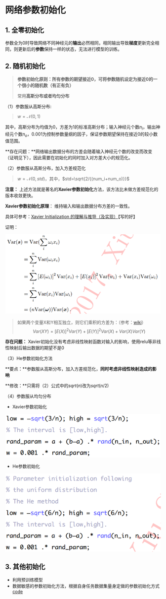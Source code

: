 # 网络参数初始化

## 1. 全零初始化

参数全为0时导致网络不同神经元的**输出**必然相同，相同输出导致**梯度**更新完全相同，则更新后的**参数**保持一样的状态，无法进行模型的训练。

## 2. 随机初始化

> **参数初始化原则：所有参数的期望接近0，可将参数随机设定为接近0的一个很小的随机数（有正有负）** 
>
> 常用**高斯分布或者均匀分布**

（1）参数服从高斯分布:

> $w=\mathcal{N}(0,1)$

其中，高斯分布为均值为0，方差为1的标准高斯分布；输入神经元个数$n_i​$，输出神经元个数$n_o​$，0.001为控制参数量纲的因子，保证参数期望保持在接近0的较小数值范围。

**存在问题：**网络输出数据分布的方差会随着输入神经元个数的改变而改变（证明见下），因此需要在初始化的同时加入对方差大小的规范化。

（2）参数服从高斯分布，加入方差规范化

> $w=\mathcal{N}(0, std)$，其中，$std=\sqrt{2/{(num_i+num_o)}}$

**注意：** 上述方法就是著名的**Xavier参数初始化**方法，该方法比未做方差规范化的版本收敛更快。

**Xavier参数初始化原理**： 维持输入和输出数据分布方差的一致性。

具体可参考：[Xavier Initialization 的理解与推导（及实现）](https://blog.csdn.net/lanchunhui/article/details/70318941)【写的好】

证明：

![](png/1523175990388.png)

> 如果两个变量X和Y相互独立，则它们乘积的方差为：（参考：[wiki](https://en.wikipedia.org/wiki/Variance#cite_note-6)）
> $$
> Var(XY)=[E(X)]^2Var(Y)+[E(Y)]^2Var(X)+Var(X)Var(Y)
> $$
>

**存在问题：** Xavier初始化没有考虑非线性映射函数对输入的影响，使用relu等非线性映射后输出数据的期望不是0

（3）He参数初始化方法

**要点：**参数服从高斯分布，加入方差规范化，**同时考虑非线性映射造成的影响**

**修改：**只需将（2）公式中的$sqrt(n)$改为$sqrt(n/2)$

（4）参数服从均匀分布

+ Xavier参数初始化

![:\Users\12259\AppData\Local\Temp\1523176406714.pn](png/1523176406714.png)

+ He参数初始化

![:\Users\12259\AppData\Local\Temp\1523176543346.pn](png/1523176543346.png)

## 3. 其他初始化

+ 利用预训练模型 
+ 数据敏感的参数初始化方法，根据自身任务数据集量身定做的参数初始化方式 [code](https://github.com/philkr/magic_init)


